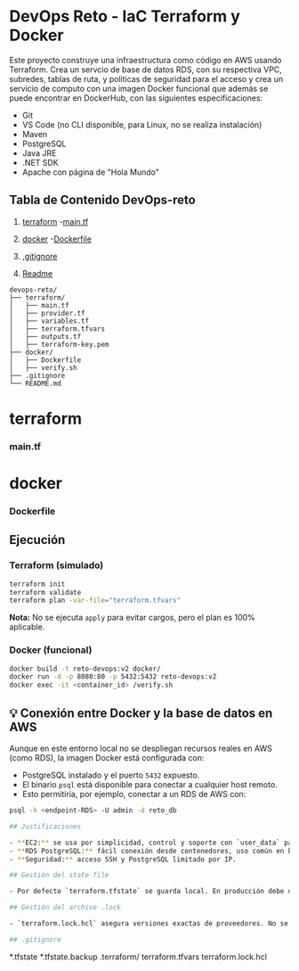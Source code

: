 # DevOps Reto - IaC Terraform  y Docker

Este proyecto construye una infraestructura como código en AWS usando Terraform. Crea un servcio de base de datos RDS, con su respectiva VPC, subredes, tablas de ruta, y politicas de seguridad para el acceso y crea un servicio de computo con una imagen Docker funcional que además se puede encontrar en DockerHub, con las siguientes especificaciones:

- Git
- VS Code (no CLI disponible, para Linux, no se realiza instalación)
- Maven
- PostgreSQL
- Java JRE
- .NET SDK
- Apache con página de "Hola Mundo"

## Tabla de Contenido DevOps-reto

1. [terraform](#terraform)
  -[main.tf](#--main.tf)

2. [docker](#docker)
    -[Dockerfile](#--Dockerfile)

3. [.gitignore](#.gitignore)

4. [Readme](#Readme)
```
devops-reto/
├── terraform/
│   ├── main.tf
│   ├── provider.tf
│   ├── variables.tf
│   ├── terraform.tfvars
│   ├── outputs.tf
│   ├── terraform-key.pem
├── docker/
│   ├── Dockerfile
│   ├── verify.sh
├── .gitignore
└── README.md
```
# terraform
### main.tf
# docker
### Dockerfile

## Ejecución

### Terraform (simulado)
```bash
terraform init
terraform validate
terraform plan -var-file="terraform.tfvars"
```

**Nota:** No se ejecuta `apply` para evitar cargos, pero el plan es 100% aplicable.

### Docker (funcional)
```bash
docker build -t reto-devops:v2 docker/
docker run -d -p 8080:80 -p 5432:5432 reto-devops:v2
docker exec -it <container_id> /verify.sh
```

## 💡 Conexión entre Docker y la base de datos en AWS

Aunque en este entorno local no se despliegan recursos reales en AWS (como RDS), la imagen Docker está configurada con:

- PostgreSQL instalado y el puerto `5432` expuesto.
- El binario `psql` está disponible para conectar a cualquier host remoto.
- Esto permitiría, por ejemplo, conectar a un RDS de AWS con:

```bash
psql -h <endpoint-RDS> -U admin -d reto_db

## Justificaciones

- **EC2:** se usa por simplicidad, control y soporte con `user_data` para correr Docker automáticamente.
- **RDS PostgreSQL:** fácil conexión desde contenedores, uso común en backend.
- **Seguridad:** acceso SSH y PostgreSQL limitado por IP.

## Gestión del state file

- Por defecto `terraform.tfstate` se guarda local. En producción debe usarse backend remoto (ej. S3 + DynamoDB).

## Gestión del archivo .lock

- `terraform.lock.hcl` asegura versiones exactas de proveedores. No se debe versionar si se actualizan continuamente, pero sí en entornos controlados.

## .gitignore
```
*.tfstate
*.tfstate.backup
.terraform/
terraform.tfvars
terraform.lock.hcl
```
